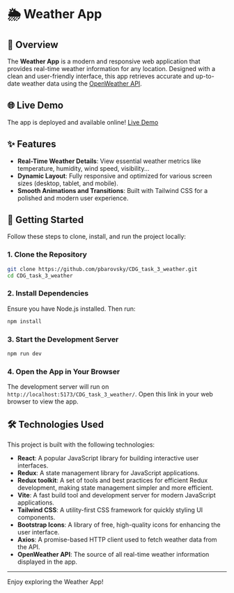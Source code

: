 # 🌦️ Weather App 

## 🌟 Overview

The **Weather App** is a modern and responsive web application that provides real-time weather information for any location. Designed with a clean and user-friendly interface, this app retrieves accurate and up-to-date weather data using the [OpenWeather API](https://openweathermap.org/current).

## 🌐 Live Demo

The app is deployed and available online!
[Live Demo](https://pbarovsky.github.io/CDG_task_3_weather/)

## ✨ Features

- **Real-Time Weather Details**: View essential weather metrics like temperature, humidity, wind speed, visibility...
- **Dynamic Layout**: Fully responsive and optimized for various screen sizes (desktop, tablet, and mobile).
- **Smooth Animations and Transitions**: Built with Tailwind CSS for a polished and modern user experience.

## 🚀 Getting Started

Follow these steps to clone, install, and run the project locally:

### 1. Clone the Repository

```bash
git clone https://github.com/pbarovsky/CDG_task_3_weather.git
cd CDG_task_3_weather
```

### 2. Install Dependencies

Ensure you have Node.js installed. Then run:

```bash
npm install
```

### 3. Start the Development Server

```bash
npm run dev
```

### 4. Open the App in Your Browser

The development server will run on `http://localhost:5173/CDG_task_3_weather/`. Open this link in your web browser to view the app.

## 🛠️ Technologies Used

This project is built with the following technologies:

- **React**: A popular JavaScript library for building interactive user interfaces.
- **Redux**: A state management library for JavaScript applications.
- **Redux toolkit**: A set of tools and best practices for efficient Redux development, making state management simpler and more efficient.
- **Vite**: A fast build tool and development server for modern JavaScript applications.
- **Tailwind CSS**: A utility-first CSS framework for quickly styling UI components.
- **Bootstrap Icons**: A library of free, high-quality icons for enhancing the user interface.
- **Axios**: A promise-based HTTP client used to fetch weather data from the API.
- **OpenWeather API**: The source of all real-time weather information displayed in the app.

---

Enjoy exploring the Weather App!